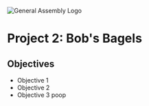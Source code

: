 ![General Assembly Logo](http://i.imgur.com/ke8USTq.png)

# Project 2: Bob's Bagels

## Objectives
- Objective 1
- Objective 2
- Objective 3
poop
